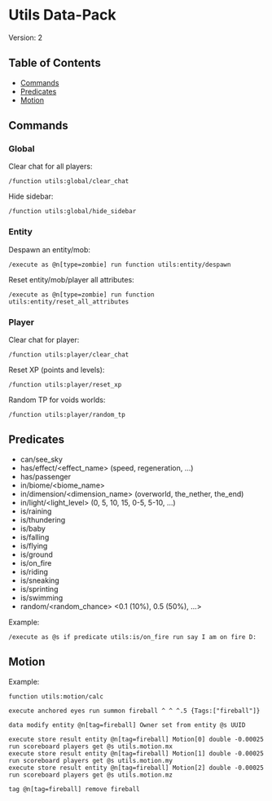 # Utils Data-Pack

Version: 2

## Table of Contents

- [Commands](#commands)
- [Predicates](#predicates)
- [Motion](#motion)

## Commands

### Global

Clear chat for all players:

```
/function utils:global/clear_chat
```

Hide sidebar:

```
/function utils:global/hide_sidebar
```

### Entity

Despawn an entity/mob:

```
/execute as @n[type=zombie] run function utils:entity/despawn
```

Reset entity/mob/player all attributes:

```
/execute as @n[type=zombie] run function utils:entity/reset_all_attributes
```

### Player

Clear chat for player:

```
/function utils:player/clear_chat
```

Reset XP (points and levels):

```
/function utils:player/reset_xp
```

Random TP for voids worlds:

```
/function utils:player/random_tp
```

## Predicates

- can/see_sky
- has/effect/<effect_name> (speed, regeneration, ...)
- has/passenger
- in/biome/<biome_name>
- in/dimension/<dimension_name> (overworld, the_nether, the_end)
- in/light/<light_level> (0, 5, 10, 15, 0-5, 5-10, ...)
- is/raining
- is/thundering
- is/baby
- is/falling
- is/flying
- is/ground
- is/on_fire
- is/riding
- is/sneaking
- is/sprinting
- is/swimming
- random/<random_chance> <0.1 (10%), 0.5 (50%), ...>

Example:

```
/execute as @s if predicate utils:is/on_fire run say I am on fire D:
```

## Motion

Example:

```
function utils:motion/calc

execute anchored eyes run summon fireball ^ ^ ^.5 {Tags:["fireball"]}

data modify entity @n[tag=fireball] Owner set from entity @s UUID

execute store result entity @n[tag=fireball] Motion[0] double -0.00025 run scoreboard players get @s utils.motion.mx
execute store result entity @n[tag=fireball] Motion[1] double -0.00025 run scoreboard players get @s utils.motion.my
execute store result entity @n[tag=fireball] Motion[2] double -0.00025 run scoreboard players get @s utils.motion.mz

tag @n[tag=fireball] remove fireball
```